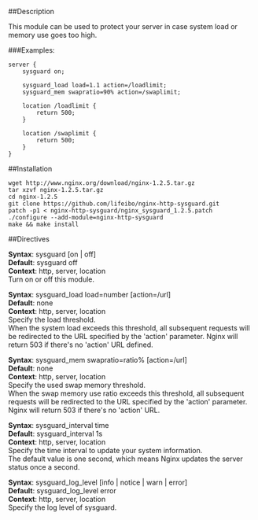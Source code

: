 ##Description

This module can be used to protect your server in case system load or memory use goes too high.

###Examples:

    server {
        sysguard on;

        sysguard_load load=1.1 action=/loadlimit;
        sysguard_mem swapratio=90% action=/swaplimit;

        location /loadlimit {
            return 500;
        }

        location /swaplimit {
            return 500;
        }
    }

##Installation

    wget http://www.nginx.org/download/nginx-1.2.5.tar.gz
    tar xzvf nginx-1.2.5.tar.gz
    cd nginx-1.2.5
    git clone https://github.com/lifeibo/nginx-http-sysguard.git
    patch -p1 < nginx-http-sysguard/nginx_sysguard_1.2.5.patch
    ./configure --add-module=nginx-http-sysguard
    make && make install

##Directives

**Syntax**: sysguard [on | off]  
**Default**: sysguard off  
**Context**: http, server, location  
Turn on or off this module.

**Syntax**: sysguard_load load=number [action=/url]  
**Default**: none  
**Context**: http, server, location  
Specify the load threshold.  
When the system load exceeds this threshold, all subsequent requests will be redirected to the URL specified by the 'action' parameter. Nginx will return 503 if there's no 'action' URL defined.

**Syntax**: sysguard_mem swapratio=ratio% [action=/url]  
**Default**: none  
**Context**: http, server, location  
Specify the used swap memory threshold.  
When the swap memory use ratio exceeds this threshold, all subsequent requests will be redirected to the URL specified by the 'action' parameter. Nginx will return 503 if there's no 'action' URL.

**Syntax**: sysguard_interval time  
**Default**: sysguard_interval 1s  
**Context**: http, server, location  
Specify the time interval to update your system information.  
The default value is one second, which means Nginx updates the server status once a second.

**Syntax**: sysguard_log_level [info | notice | warn | error]  
**Default**: sysguard_log_level error  
**Context**: http, server, location  
Specify the log level of sysguard.
